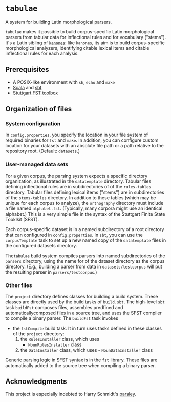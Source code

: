 # `tabulae` #

A system for building Latin morphological parsers.

`tabulae` makes it possible to build corpus-specific Latin morphological parsers from tabular data for inflectional rules and for vocabulary ("stems").  It's a Latin sibling of [`kanones`](https://github.com/neelsmith/kanones):  like `kanones`, its aim is to build corpus-specific morphological analyzers, identifying citable lexical items and citable inflectional rules for each analysis.



## Prerequisites


- A POSIX-like environment with `sh`, `echo` and `make`
- [Scala](https://www.scala-lang.org/) and [sbt](https://github.com/sbt/sbt)
- [Stuttgart FST toolbox](http://www.cis.uni-muenchen.de/~schmid/tools/SFST/)

## Organization of files



### System configuration

In `config.properties`, you specify the location in your file system of required binaries for `fst` and `make`. In addition, you can configure custom location for your datasets with an absolute file path or a path relative to the repository root.  (Default: `datasets`.)

### User-managed data sets

For a given corpus, the parsing system expects a specific directory organization, as illustrated in the `datatemplate`  directory.  Tabular files defining inflectional rules are in subdirectories of of the `rules-tables` directory.  Tabular files defining lexical items ("stems") are in subdirectories of the `stems-tables` directory.  In addition to these tables (which may be unique for each corpus to analyze), the `orthography` directory must include a file named `alphabet.fst`.  (Typically, many corpora might use an identical alphabet.)  This is a very simple file in the syntax of the Stuttgart Finite State Tooklkit (SFST).

Each corpus-specific dataset is in a named subdirectory of a root directory that can configured in `config.properties`. In `sbt`, you can use the `corpusTemplate` task to set up a new named copy of the `datatemplate` files in the configured datasets directory.

The`tabulae` build system compiles parsers into named subdirectories of the `parsers` directory, using the name for of the dataset directory as the corpus directory. (E.g., building a parser from data in `datasets/testcorpus` will put the resulting parser in `parsers/testcorpus`.)

### Other files

The `project` directory defines classes for building a build system.  These classes are directly used by the build tasks of `build.sbt`.  The high-level `sbt` task `buildFst` composes files, assembles predfined and automaticallycomposed files in a source tree, and uses the SFST compiler to compile a binary parser.  The `buildFst` task invokes

-   the `fstCompile` build task.  It in turn uses tasks defined in these classes of the `project` directory:
    1.  the `RulesInstaller` class, which uses
        -   `NounRulesInstaller` class
    2.   the `DataInstaller` class, which uses
        -   `NounDataInstaller` class


Generic parsing logic in SFST syntax is in the `fst` library.  These files are automatically added to the source tree when compiling a binary parser.



## Acknowledgments

This project is especially indebted to Harry Schmidt's [parsley](https://github.com/goldibex/parsley-core).
